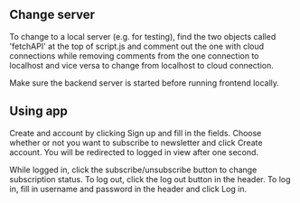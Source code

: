 ## Change server
To change to a local server (e.g. for testing), find the two objects called 'fetchAPI' at the top of script.js and comment out the one with cloud connections while removing comments from the one connection to localhost and vice versa to change from localhost to cloud connection.

Make sure the backend server is started before running frontend locally.

## Using app
Create and account by clicking Sign up and fill in the fields. Choose whether or not you want to subscribe to newsletter and click Create account. You will be redirected to logged in view after one second.

While logged in, click the subscribe/unsubscribe button to change subscription status.
To log out, click the log out button in the header.
To log in, fill in username and password in the header and click Log in.

